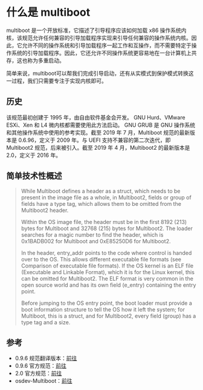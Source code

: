 # 什么是 multiboot

multiboot 是一个开放标准，它描述了引导程序应该如何加载 x86 操作系统内核，该规范允许任何兼容的引导加载程序实现来引导任何兼容的操作系统内核。因此，它允许不同的操作系统和引导加载程序一起工作和互操作，而不需要特定于操作系统的引导加载程序。因此，它还允许不同操作系统更容易地在一台计算机上共存，这也称为多重启动。

简单来说，multiboot可以帮我们完成引导启动，还有从实模式到保护模式转换这一过程，我们只需要专注于实现内核即可。

## 历史

该规范最初创建于 1995 年，由自由软件基金会开发。 GNU Hurd、VMware ESXi、Xen 和 L4 微内核都需要使用此方法启动。 GNU GRUB 是 GNU 操作系统和其他操作系统中使用的参考实现。截至 2019 年 7 月，Multiboot 规范的最新版本是 0.6.96，定义于 2009 年。与 UEFI 支持不兼容的第二次迭代，即 Multiboot2 规范，后来被引入。截至 2019 年 4 月，Multiboot2 的最新版本是 2.0，定义于 2016 年。

## 简单技术性概述

> While Multiboot defines a header as a struct, which needs to be present in the image file as a whole, in Multiboot2, fields or group of fields have a type tag, which allows them to be omitted from the Multiboot2 header.
>
> Within the OS image file, the header must be in the first 8192 (213) bytes for Multiboot and 32768 (215) bytes for Multiboot2. The loader searches for a magic number to find the header, which is 0x1BADB002 for Multiboot and 0xE85250D6 for Multiboot2.
>
> In the header, entry_addr points to the code where control is handed over to the OS. This allows different executable file formats (see Comparison of executable file formats). If the OS kernel is an ELF file (Executable and Linkable Format), which it is for the Linux kernel, this can be omitted for Multiboot2. The ELF format is very common in the open source world and has its own field (e_entry) containing the entry point.
>
> Before jumping to the OS entry point, the boot loader must provide a boot information structure to tell the OS how it left the system; for Multiboot, this is a struct, and for Multiboot2, every field (group) has a type tag and a size.

## 参考

- 0.9.6 规范翻译版本：[前往](https://www.cnblogs.com/chio/archive/2008/01/01/1022430.html)
- 0.9.6 官方规范：[前往](https://www.gnu.org/software/grub/manual/multiboot/multiboot.html#Boot-information-format)
- 2.0   官方规范：[前往](https://www.gnu.org/software/grub/manual/multiboot2/multiboot.html)
- osdev-Multiboot：[前往](https://wiki.osdev.org/Multiboot)